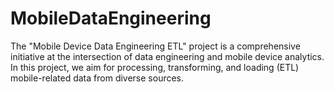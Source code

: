 # MobileDataEngineering
The "Mobile Device Data Engineering ETL" project is a comprehensive initiative at the intersection of data engineering and mobile device analytics. In this project, we aim for processing, transforming, and loading (ETL) mobile-related data from diverse sources.
